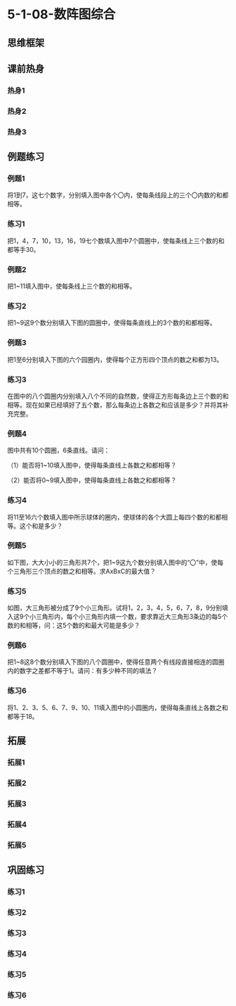 # 5-1-08-数阵图综合

## 思维框架



## 课前热身

### 热身1



### 热身2



### 热身3



## 例题练习

### 例题1

将1到7，这七个数字，分别填入图中各个〇内，使每条线段上的三个〇内数的和都相等。



### 练习1

把1，4，7，10，13，16，19七个数填入图中7个圆圈中，使每条线上三个数的和都等手30。



### 例题2

把1~11填入图中，使每条线上三个数的和相等。



### 练习2

把1~9这9个数分别填入下图的圆圈中，使得每条直线上的3个数的和都相等。



### 例题3

把1至6分别填入下图的六个园圈内，使得每个正方形四个顶点的数之和都为13。



### 练习3

在图中的八个圆圈内分别填入八个不同的自然数，使得正方形每条边上三个数的和相等。现在如果已经填好了五个数，那么每条边上各数之和应该是多少？并将其补充完整。



### 例题4

图中共有10个圆圈，6条直线。请问：

（1）能否将1~10填入图中，使得每条直线上各数之和都相等？

（2）能否将0~9填入图中，使得每条直线上各数之和都相等？



### 练习4

将11至16六个数填入图中所示球体的圈内，使球体的各个大圆上每四个数的和都相等。这个和是多少？



### 例题5

如下图，大大小小的三角形共7个，把1~9这九个数分别填入图中的“〇”中，使每个三角形三个顶点的数之和相等。求AxBxC的最大值？



### 练习5

如图，大三角形被分成了9个小三角形。试将1，2，3，4，5，6，7，8，9分别填入这9个小三角形内，每个小三角形内填一个数，要求靠近大三角形3条边的每5个数的和相等，问：这5个数的和最大可能是多少？



### 例题6

把1~8这8个数分别填入下图的八个圆圈中，使得任意两个有线段直接相连的圆圈内的数字之差都不等于1。请问：有多少种不同的填法？



### 练习6

将1、2、3、5、6、7、9、10、11填入图中的小圆圈内，使得每条直线上各数之和都等于18。



## 拓展

### 拓展1



### 拓展2



### 拓展3



### 拓展4



### 拓展5



## 巩固练习

### 练习1



### 练习2



### 练习3



### 练习4



### 练习5



### 练习6
